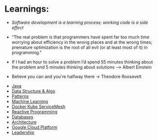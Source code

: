 # Learnings: 

- *Software development is a learning process; working code is a side effect*

- “The real problem is that programmers have spent far too much time worrying about efficiency in the wrong places and at the wrong times; premature optimization is the root of all evil (or at least most of it) in programming.”

- If I had an hour to solve a problem I’d spend 55 minutes thinking about the problem and 5 minutes thinking about solutions —> Albert Einstein

- Believe you can and you're halfway there -> Theodore Roosevelt

* [Java](Java.md)
* [Data Structure & Algo](Algo-DataStructure.md)
* [Patterns](Patterns.md)
* [Machine Learning](ML.md)
* [Docker Kube ServiceMesh](Docker-Kube-Istio.md) 
* [Reactive Programming](Reactive.md)
* [Databases](DB.md)
* [Architecture](Architecture.md)
* [Google Cloud Platform](GCP.md)
* [Leadership](EngineeringLeadership.md)